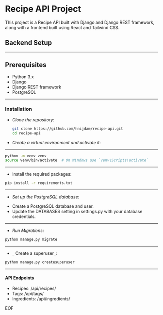 # Recipe API Project

This project is a Recipe API built with Django and Django REST framework, along with a frontend built using React and Tailwind CSS.

## Backend Setup
---
## Prerequisites

- Python 3.x
- Django
- Django REST framework
- PostgreSQL
---
### Installation

* _Clone the repository_:
   ```bash
   git clone https://github.com/hnijdam/recipe-api.git
   cd recipe-api
   ```

* _Create a virtual environment and activate it_:
---
```bash
python -m venv venv
source venv/bin/activate  # On Windows use `venv\Scripts\activate`
```

---
* Install the required packages:
```bash
pip install -r requirements.txt
```

---

* _Set up the PostgreSQL database_:

- Create a PostgreSQL database and user.
- Update the DATABASES setting in settings.py with your database credentials.

---

* _Run Migrations_:
```bash
python manage.py migrate
```
---

* _ Create a superuser_:
```bash
python manage.py createsuperuser
```
---

#### API Endpoints

- Recipes: /api/recipes/
- Tags: /api/tags/
- Ingredients: /api/ingredients/

EOF



